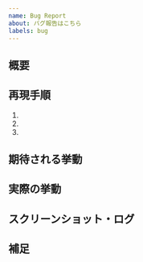 ```yaml
---
name: Bug Report
about: バグ報告はこちら
labels: bug
---
```


## 概要
<!-- どんなバグか簡潔に記載してください -->

## 再現手順
<!-- バグの再現手順をできるだけ詳しく記載してください -->
1.
2.
3.

## 期待される挙動
<!-- 本来どうなるべきかを記載してください -->

## 実際の挙動
<!-- 実際にどうなったかを記載してください -->

## スクリーンショット・ログ
<!-- 必要に応じてスクリーンショットやエラーログを貼り付けてください -->

## 補足
<!-- その他、関連情報や注意点などがあれば記載してください -->
